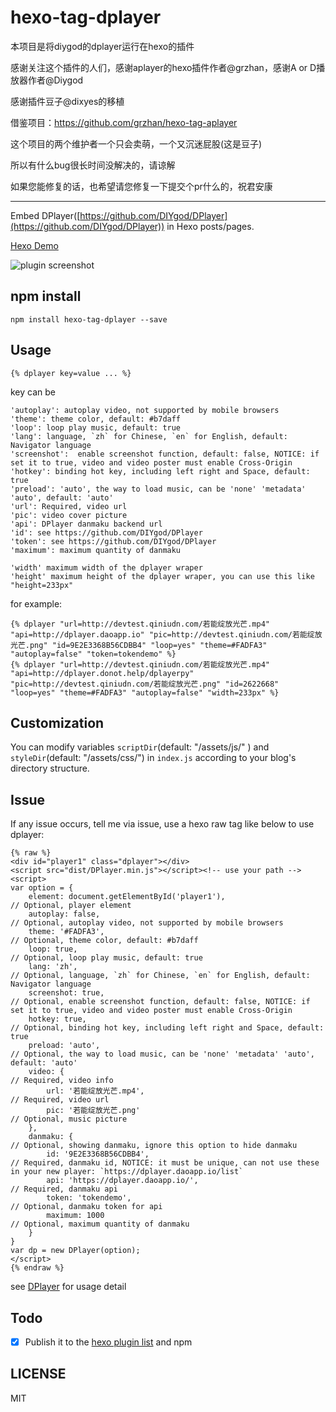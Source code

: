 # hexo-tag-dplayer
本项目是将diygod的dplayer运行在hexo的插件

感谢关注这个插件的人们，感谢aplayer的hexo插件作者@grzhan，感谢A or D播放器作者@Diygod

感谢插件豆子@dixyes的移植

借鉴项目：https://github.com/grzhan/hexo-tag-aplayer

这个项目的两个维护者一个只会卖萌，一个又沉迷屁股(这是豆子)

所以有什么bug很长时间没解决的，请谅解

如果您能修复的话，也希望请您修复一下提交个pr什么的，祝君安康


---------------------------------------------



Embed DPlayer([https://github.com/DIYgod/DPlayer](https://github.com/DIYgod/DPlayer)) in Hexo posts/pages.

[Hexo Demo](https://morz.org/archives/2016-09-06/[%E8%A7%86%E9%A2%91%E5%88%86%E4%BA%AB]%20%E9%BA%BB%E6%9E%9D%E5%87%86%E5%8F%99%E4%BA%8B%E6%AD%8C%E7%B3%BB%E5%88%97.html)

![plugin screenshot](https://video-cache.morz.org/data/img/dplayer.jpg)



## npm install

	npm install hexo-tag-dplayer --save

## Usage

	{% dplayer key=value ... %}

key can be 

	'autoplay': autoplay video, not supported by mobile browsers
    'theme': theme color, default: #b7daff
	'loop': loop play music, default: true
    'lang': language, `zh` for Chinese, `en` for English, default: Navigator language
    'screenshot':  enable screenshot function, default: false, NOTICE: if set it to true, video and video poster must enable Cross-Origin
	'hotkey': binding hot key, including left right and Space, default: true
    'preload': 'auto', the way to load music, can be 'none' 'metadata' 'auto', default: 'auto'
    'url': Required, video url
	'pic': video cover picture
	'api': DPlayer danmaku backend url
	'id': see https://github.com/DIYgod/DPlayer
	'token': see https://github.com/DIYgod/DPlayer
    'maximum': maximum quantity of danmaku
    
    'width' maximum width of the dplayer wraper
    'height' maximum height of the dplayer wraper, you can use this like "height=233px"

for example:

	{% dplayer "url=http://devtest.qiniudn.com/若能绽放光芒.mp4" "api=http://dplayer.daoapp.io" "pic=http://devtest.qiniudn.com/若能绽放光芒.png" "id=9E2E3368B56CDBB4" "loop=yes" "theme=#FADFA3" "autoplay=false" "token=tokendemo" %}
    {% dplayer "url=http://devtest.qiniudn.com/若能绽放光芒.mp4" "api=http://dplayer.donot.help/dplayerpy" "pic=http://devtest.qiniudn.com/若能绽放光芒.png" "id=2622668" "loop=yes" "theme=#FADFA3" "autoplay=false" "width=233px" %}

## Customization

You can modify variables `scriptDir`(default: "/assets/js/" ) and `styleDir`(default: "/assets/css/") in `index.js` according to your blog's directory structure.

## Issue

If any issue occurs, tell me via issue, use a hexo raw tag like below to use dplayer:

    {% raw %}
    <div id="player1" class="dplayer"></div>
    <script src="dist/DPlayer.min.js"></script><!-- use your path -->
    <script>
    var option = {
        element: document.getElementById('player1'),                       // Optional, player element
        autoplay: false,                                                   // Optional, autoplay video, not supported by mobile browsers
        theme: '#FADFA3',                                                  // Optional, theme color, default: #b7daff
        loop: true,                                                        // Optional, loop play music, default: true
        lang: 'zh',                                                        // Optional, language, `zh` for Chinese, `en` for English, default: Navigator language
        screenshot: true,                                                  // Optional, enable screenshot function, default: false, NOTICE: if set it to true, video and video poster must enable Cross-Origin
        hotkey: true,                                                      // Optional, binding hot key, including left right and Space, default: true
        preload: 'auto',                                                   // Optional, the way to load music, can be 'none' 'metadata' 'auto', default: 'auto'
        video: {                                                           // Required, video info
            url: '若能绽放光芒.mp4',                                         // Required, video url
            pic: '若能绽放光芒.png'                                          // Optional, music picture
        },
        danmaku: {                                                         // Optional, showing danmaku, ignore this option to hide danmaku
            id: '9E2E3368B56CDBB4',                                        // Required, danmaku id, NOTICE: it must be unique, can not use these in your new player: `https://dplayer.daoapp.io/list`
            api: 'https://dplayer.daoapp.io/',                             // Required, danmaku api
            token: 'tokendemo',                                            // Optional, danmaku token for api
            maximum: 1000                                                  // Optional, maximum quantity of danmaku
        }
    }
    var dp = new DPlayer(option);
    </script>
    {% endraw %}
    
see [DPlayer](https://github.com/DIYgod/DPlayer) for usage detail

## Todo

- [x] Publish it to the [hexo plugin list](https://hexo.io/plugins) and npm

## LICENSE

MIT
